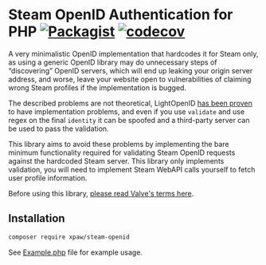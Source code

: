 # Steam OpenID Authentication for PHP [![Packagist](https://img.shields.io/packagist/dt/xpaw/steam-openid.svg)](https://packagist.org/packages/xpaw/steam-openid) [![codecov](https://codecov.io/gh/xPaw/SteamOpenID.php/graph/badge.svg?token=TA8tz7bpHy)](https://codecov.io/gh/xPaw/SteamOpenID.php)

A very minimalistic OpenID implementation that hardcodes it for Steam only,
as using a generic OpenID library may do unnecessary steps of “discovering”
OpenID servers, which will end up leaking your origin server address, and worse,
leave your website open to vulnerabilities of claiming wrong Steam profiles if the implementation is bugged.

The described problems are not theoretical, LightOpenID
[has been proven](https://twitter.com/thexpaw/status/1088207320977412097)
to have implementation problems, and even if you use `validate` and use regex on the final
`identity` it can be spoofed and a third-party server can be used to pass the validation.

This library aims to avoid these problems by implementing the bare minimum functionality required
for validating Steam OpenID requests against the hardcoded Steam server. This library only implements
validation, you will need to implement Steam WebAPI calls yourself to fetch user profile information.

Before using this library, [please read Valve's terms here](https://steamcommunity.com/dev).

## Installation

```bash
composer require xpaw/steam-openid
```

See [Example.php](Example.php) file for example usage.
